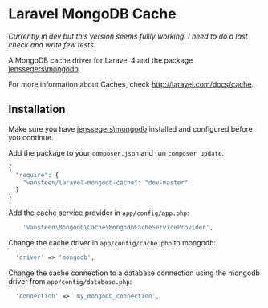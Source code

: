 Laravel MongoDB Cache
=====================

*Currently in dev but this version seems fullly working. I need to do a last check and write few tests.*

A MongoDB cache driver for Laravel 4 and the package [jenssegers\mongodb](https://github.com/jenssegers/Laravel-MongoDB).

For more information about Caches, check http://laravel.com/docs/cache.

Installation
------------

Make sure you have [jenssegers\mongodb](https://github.com/jenssegers/Laravel-MongoDB) installed and configured before you continue.

Add the package to your `composer.json` and run `composer update`.

```php
{
  "require": {
    "vansteen/laravel-mongodb-cache": "dev-master"
  }
}
```

Add the cache service provider in `app/config/app.php`:

```php
    'Vansteen\Mongodb\Cache\MongodbCacheServiceProvider',
```

Change the cache driver in `app/config/cache.php` to mongodb:

```php
  'driver' => 'mongodb',
```

Change the cache connection to a database connection using the mongodb driver from `app/config/database.php`:

```php
  'connection' => 'my_mongodb_connection',
```
